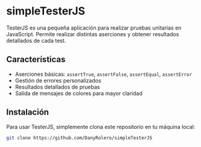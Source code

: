 # simpleTesterJS
TesterJS es una pequeña aplicación para realizar pruebas unitarias en JavaScript.
Permite realizar distintas aserciones y obtener resultados detallados de cada test.

## Características

- Aserciones básicas: `assertTrue`, `assertFalse`, `assertEqual`, `assertError`
- Gestión de errores personalizados
- Resultados detallados de pruebas
- Salida de mensajes de colores para mayor claridad

## Instalación

Para usar TesterJS, simplemente clona este repositorio en tu máquina local:

```bash
git clone https://github.com/DanyRolero/simpleTesterJS